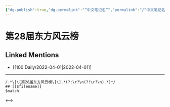 ```yaml
---
{"dg-publish":true,"dg-permalink":"“中文笔记名”","permalink":"/“中文笔记名”/"}
---
```


# 第28届东方风云榜

## Linked Mentions
- [[100 Daily/2022-04-01\|2022-04-01]]


---

```expander
/.*\[\[第28届东方风云榜\]\].*(?:\r?\n(?!\r?\n).*)*/
## [[$filename]]
$match
```

<-->
